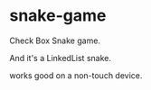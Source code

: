 # snake-game

Check Box Snake game.

And it's a LinkedList snake.

works good on a non-touch device.
